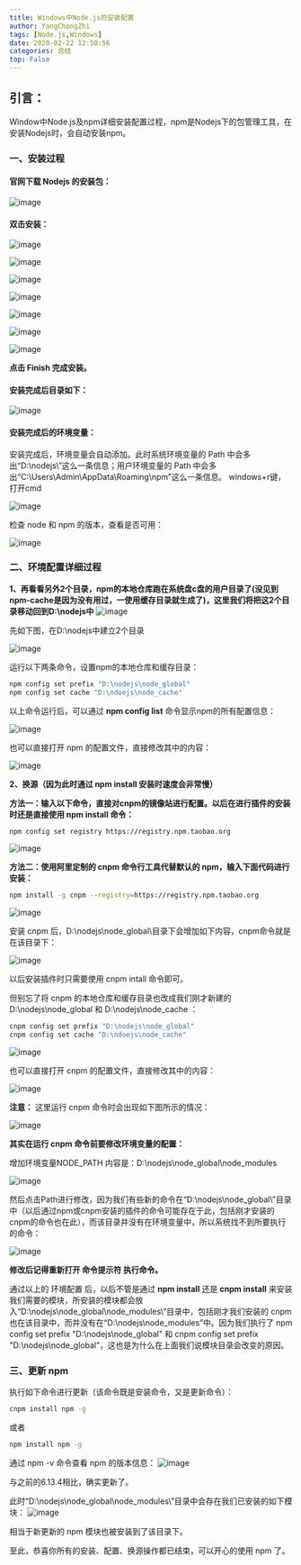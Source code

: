 ```yaml
---
title: Windows中Node.js的安装配置
author: YangChongZhi
tags: [Node.js,Windows]
date: 2020-02-22 12:50:56
categories: 总结
top: False
---
```

## 引言：
Window中Node.js及npm详细安装配置过程，npm是Nodejs下的包管理工具，在安装Nodejs时，会自动安装npm。
<!-- more -->

### 一、安装过程

#### 官网下载 Nodejs 的安装包：
![image](Windows中Node.js的安装配置/1.png?v=1&type=image)

#### 双击安装：
![image](Windows中Node.js的安装配置/2.png?v=1&type=image)

![image](Windows中Node.js的安装配置/3.png?v=1&type=image)

![image](Windows中Node.js的安装配置/4.png?v=1&type=image)

![image](Windows中Node.js的安装配置/5.png?v=1&type=image)

![image](Windows中Node.js的安装配置/6.png?v=1&type=image)

![image](Windows中Node.js的安装配置/7.png?v=1&type=image)

![image](Windows中Node.js的安装配置/8.png?v=1&type=image)

**点击 Finish 完成安装。**

#### 安装完成后目录如下：
![image](Windows中Node.js的安装配置/9.png?v=1&type=image)

#### 安装完成后的环境变量：
安装完成后，环境变量会自动添加。此时系统环境变量的 Path 中会多出“D:\nodejs\”这么一条信息；用户环境变量的 Path 中会多出“C:\Users\Admin\AppData\Roaming\npm”这么一条信息。
windows+r键，打开cmd

![image](Windows中Node.js的安装配置/10.png?v=1&type=image)

检查 node 和 npm 的版本，查看是否可用：

![image](Windows中Node.js的安装配置/11.png?v=1&type=image)

### 二、环境配置详细过程

**1、再看看另外2个目录，npm的本地仓库跑在系统盘c盘的用户目录了(没见到npm-cache是因为没有用过，一使用缓存目录就生成了)，这里我们将把这2个目录移动回到D:\nodejs中**
![image](Windows中Node.js的安装配置/12.png?v=1&type=image)

先如下图，在D:\nodejs中建立2个目录

![image](Windows中Node.js的安装配置/13.png?v=1&type=image)

运行以下两条命令，设置npm的本地仓库和缓存目录：
```bash
npm config set prefix "D:\nodejs\node_global"
npm config set cache "D:\ndoejs\node_cache"
```
以上命令运行后，可以通过 **npm config list** 命令显示npm的所有配置信息：

![image](Windows中Node.js的安装配置/14.png?v=1&type=image)

也可以直接打开 npm 的配置文件，直接修改其中的内容：

![image](Windows中Node.js的安装配置/15.png?v=1&type=image)

**2、换源（因为此时通过 npm install 安装时速度会非常慢）**

**方法一：输入以下命令，直接对cnpm的镜像站进行配置。以后在进行插件的安装时还是直接使用 npm install 命令：**
```bash
npm config set registry https://registry.npm.taobao.org
```
![image](Windows中Node.js的安装配置/16.png?v=1&type=image)

**方法二：使用阿里定制的 cnpm 命令行工具代替默认的 npm，输入下面代码进行安装：**
```bash
npm install -g cnpm --registry=https://registry.npm.taobao.org
```
![image](Windows中Node.js的安装配置/17.png?v=1&type=image)

安装 cnpm 后，D:\nodejs\node_global\目录下会增加如下内容，cnpm命令就是在该目录下：

![image](Windows中Node.js的安装配置/18.png?v=1&type=image)

以后安装插件时只需要使用 cnpm intall 命令即可。

但别忘了将 cnpm 的本地仓库和缓存目录也改成我们刚才新建的 D:\nodejs\node_global 和 D:\nodejs\node_cache ：
```bash
cnpm config set prefix "D:\nodejs\node_global"
cnpm config set cache "D:\ndoejs\node_cache"
```
![image](Windows中Node.js的安装配置/19.png?v=1&type=image)

也可以直接打开 cnpm 的配置文件，直接修改其中的内容：

![image](Windows中Node.js的安装配置/20.png?v=1&type=image)

**注意：** 这里运行 cnpm 命令时会出现如下图所示的情况：

![image](Windows中Node.js的安装配置/21.png?v=1&type=image)

**其实在运行 cnpm 命令前要修改环境变量的配置：**

增加环境变量NODE_PATH 内容是：D:\nodejs\node_global\node_modules

![image](Windows中Node.js的安装配置/22.png?v=1&type=image)

然后点击Path进行修改，因为我们有些新的命令在“D:\nodejs\node_global\”目录中（以后通过npm或cnpm安装的插件的命令可能存在于此，包括刚才安装的cnpm的命令也在此），而该目录并没有在环境变量中，所以系统找不到所要执行的命令：

![image](Windows中Node.js的安装配置/23.png?v=1&type=image)

**修改后记得重新打开 命令提示符 执行命令。**

通过以上的 环境配置 后，以后不管是通过 **npm install** 还是 **cnpm install** 来安装我们需要的模块，所安装的模块都会放入“D:\nodejs\node_global\node_modules\”目录中，包括刚才我们安装的 cnpm 也在该目录中，而并没有在“D:\nodejs\node_modules”中。因为我们执行了 npm config set prefix "D:\nodejs\node_global" 和 cnpm config set prefix "D:\nodejs\node_global"，这也是为什么在上面我们说模块目录会改变的原因。

### 三、更新 npm

执行如下命令进行更新（该命令既是安装命令，又是更新命令）：
```bash
cnpm install npm -g
```
或者
```bash
npm install npm -g
```
通过 npm -v 命令查看 npm 的版本信息：
![image](Windows中Node.js的安装配置/24.png?v=1&type=image)

与之前的6.13.4相比，确实更新了。

此时“D:\nodejs\node_global\node_modules\”目录中会存在我们已安装的如下模块：
![image](Windows中Node.js的安装配置/25.png?v=1&type=image)

相当于新更新的 npm 模块也被安装到了该目录下。

至此，恭喜你所有的安装、配置、换源操作都已结束，可以开心的使用 npm 了。

